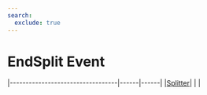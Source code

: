 ```yaml
---
search:
  exclude: true
---
```


<h1 class="heading"><span class="name">EndSplit Event</span></h1>

|----------------------------------|------|------|
|[Splitter](../objects/splitter.md)|&nbsp;|&nbsp;|
